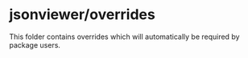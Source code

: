 # jsonviewer/overrides

This folder contains overrides which will automatically be required by package users.
